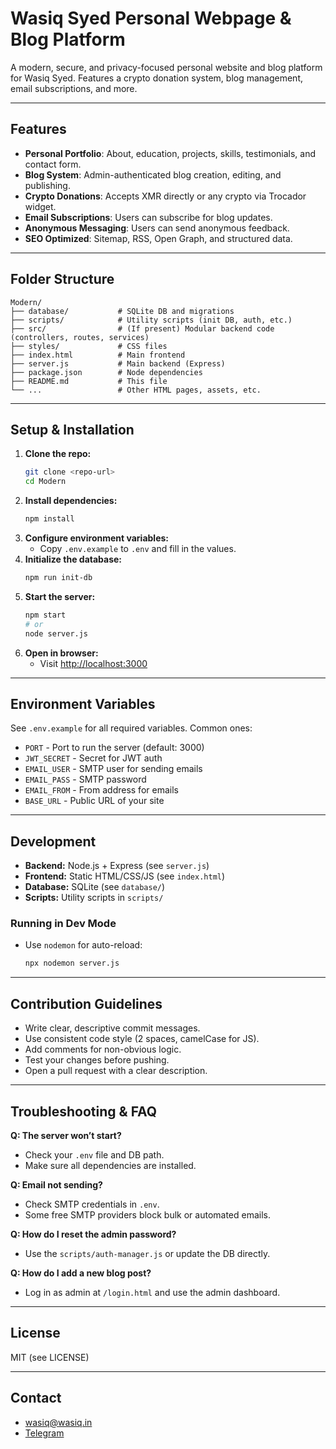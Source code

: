 # Wasiq Syed Personal Webpage & Blog Platform

A modern, secure, and privacy-focused personal website and blog platform for Wasiq Syed. Features a crypto donation system, blog management, email subscriptions, and more.

---

## Features
- **Personal Portfolio**: About, education, projects, skills, testimonials, and contact form.
- **Blog System**: Admin-authenticated blog creation, editing, and publishing.
- **Crypto Donations**: Accepts XMR directly or any crypto via Trocador widget.
- **Email Subscriptions**: Users can subscribe for blog updates.
- **Anonymous Messaging**: Users can send anonymous feedback.
- **SEO Optimized**: Sitemap, RSS, Open Graph, and structured data.

---

## Folder Structure

```
Modern/
├── database/           # SQLite DB and migrations
├── scripts/            # Utility scripts (init DB, auth, etc.)
├── src/                # (If present) Modular backend code (controllers, routes, services)
├── styles/             # CSS files
├── index.html          # Main frontend
├── server.js           # Main backend (Express)
├── package.json        # Node dependencies
├── README.md           # This file
└── ...                 # Other HTML pages, assets, etc.
```

---

## Setup & Installation

1. **Clone the repo:**
   ```sh
   git clone <repo-url>
   cd Modern
   ```
2. **Install dependencies:**
   ```sh
   npm install
   ```
3. **Configure environment variables:**
   - Copy `.env.example` to `.env` and fill in the values.
4. **Initialize the database:**
   ```sh
   npm run init-db
   ```
5. **Start the server:**
   ```sh
   npm start
   # or
   node server.js
   ```
6. **Open in browser:**
   - Visit [http://localhost:3000](http://localhost:3000)

---

## Environment Variables

See `.env.example` for all required variables. Common ones:
- `PORT` - Port to run the server (default: 3000)
- `JWT_SECRET` - Secret for JWT auth
- `EMAIL_USER` - SMTP user for sending emails
- `EMAIL_PASS` - SMTP password
- `EMAIL_FROM` - From address for emails
- `BASE_URL` - Public URL of your site

---

## Development
- **Backend:** Node.js + Express (see `server.js`)
- **Frontend:** Static HTML/CSS/JS (see `index.html`)
- **Database:** SQLite (see `database/`)
- **Scripts:** Utility scripts in `scripts/`

### Running in Dev Mode
- Use `nodemon` for auto-reload:
  ```sh
  npx nodemon server.js
  ```

---

## Contribution Guidelines
- Write clear, descriptive commit messages.
- Use consistent code style (2 spaces, camelCase for JS).
- Add comments for non-obvious logic.
- Test your changes before pushing.
- Open a pull request with a clear description.

---

## Troubleshooting & FAQ

**Q: The server won’t start?**
- Check your `.env` file and DB path.
- Make sure all dependencies are installed.

**Q: Email not sending?**
- Check SMTP credentials in `.env`.
- Some free SMTP providers block bulk or automated emails.

**Q: How do I reset the admin password?**
- Use the `scripts/auth-manager.js` or update the DB directly.

**Q: How do I add a new blog post?**
- Log in as admin at `/login.html` and use the admin dashboard.

---

## License
MIT (see LICENSE)

---

## Contact
- [wasiq@wasiq.in](mailto:wasiq@wasiq.in)
- [Telegram](https://t.me/wasiqtg) 
